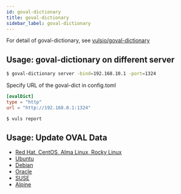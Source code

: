 ```yaml
---
id: goval-dictionary
title: goval-dictionary
sidebar_label: goval-dictionary
---
```


For detail of goval-dictionary, see [vulsio/goval-dictionary](https://github.com/vulsio/goval-dictionary)

## Usage: goval-dictionary on different server

```bash
$ goval-dictionary server -bind=192.168.10.1 -port=1324
```

Specify URL of the goval-dict in config.toml

```toml
[ovalDict]
type = "http"
url = "http://192.168.0.1:1324"
```

```bash
$ vuls report
```

## Usage: Update OVAL Data

- [Red Hat, CentOS, Alma Linux, Rocky Linux](https://github.com/vulsio/goval-dictionary#usage-fetch-oval-data-from-redhat)
- [Ubuntu](https://github.com/vulsio/goval-dictionary#usage-fetch-oval-data-from-ubuntu)
- [Debian](https://github.com/vulsio/goval-dictionary#usage-fetch-oval-data-from-debian)
- [Oracle](https://github.com/vulsio/goval-dictionary#usage-fetch-oval-data-from-oracle)
- [SUSE](https://github.com/vulsio/goval-dictionary#usage-fetch-oval-data-from-suse)
- [Alpine](https://github.com/vulsio/goval-dictionary#usage-fetch-alpine-secdb-as-oval-data-type)
